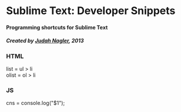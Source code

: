 Sublime Text: Developer Snippets
==================================

#### Programming shortcuts for Sublime Text 
##### Created by [Judah Nagler](http://github.com/judahn/Sublime-Text-Developer-Snippets), 2013  

### HTML
list 	= ul > li  
olist 	= ol > li  

### JS  
cns     = console.log("$1");   